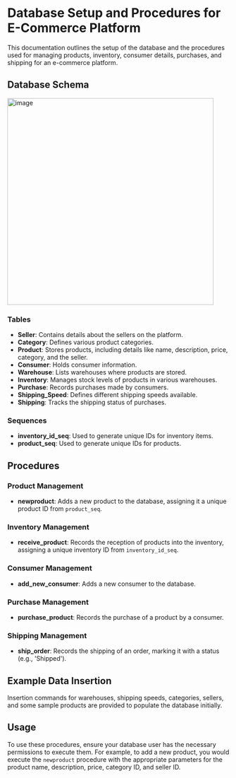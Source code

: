# Database Setup and Procedures for E-Commerce Platform

This documentation outlines the setup of the database and the procedures used for managing products, inventory, consumer details, purchases, and shipping for an e-commerce platform.

## Database Schema
<img width="468" alt="image" src="https://github.com/Rithvik97/Database-Setup-and-Procedures-for-E-Commerce-Platform/assets/145782290/44af0440-e737-480d-9cdc-e120d4b67025">

### Tables

- **Seller**: Contains details about the sellers on the platform.
- **Category**: Defines various product categories.
- **Product**: Stores products, including details like name, description, price, category, and the seller.
- **Consumer**: Holds consumer information.
- **Warehouse**: Lists warehouses where products are stored.
- **Inventory**: Manages stock levels of products in various warehouses.
- **Purchase**: Records purchases made by consumers.
- **Shipping_Speed**: Defines different shipping speeds available.
- **Shipping**: Tracks the shipping status of purchases.

### Sequences

- **inventory_id_seq**: Used to generate unique IDs for inventory items.
- **product_seq**: Used to generate unique IDs for products.

## Procedures

### Product Management

- **newproduct**: Adds a new product to the database, assigning it a unique product ID from `product_seq`.

### Inventory Management

- **receive_product**: Records the reception of products into the inventory, assigning a unique inventory ID from `inventory_id_seq`.

### Consumer Management

- **add_new_consumer**: Adds a new consumer to the database.

### Purchase Management

- **purchase_product**: Records the purchase of a product by a consumer.

### Shipping Management

- **ship_order**: Records the shipping of an order, marking it with a status (e.g., 'Shipped').

## Example Data Insertion

Insertion commands for warehouses, shipping speeds, categories, sellers, and some sample products are provided to populate the database initially.

## Usage

To use these procedures, ensure your database user has the necessary permissions to execute them. For example, to add a new product, you would execute the `newproduct` procedure with the appropriate parameters for the product name, description, price, category ID, and seller ID.


